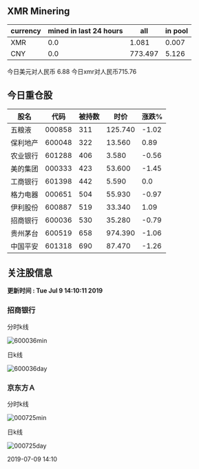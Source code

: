 ## XMR Minering

|currency|mined in last 24 hours|all|in pool|
|---|---|---|---|
|XMR|0.0|1.081|0.007|
|CNY|0.0|773.497|5.126|

今日美元对人民币 6.88	今日xmr对人民币715.76


## 今日重仓股 

|股名|代码|被持数|时价|涨跌%|
|---|---|---|---|---|
|五粮液|000858|311|125.740|-1.02|
|保利地产|600048|322|13.560|0.89|
|农业银行|601288|406|3.580|-0.56|
|美的集团|000333|423|53.600|-1.45|
|工商银行|601398|442|5.590|0.0|
|格力电器|000651|504|55.930|-0.97|
|伊利股份|600887|519|33.340|1.09|
|招商银行|600036|530|35.280|-0.79|
|贵州茅台|600519|658|974.390|-1.06|
|中国平安|601318|690|87.470|-1.26|

## 关注股信息
**更新时间 : Tue Jul  9 14:10:11 2019**
### 招商银行 
分时k线

![600036min](http://image.sinajs.cn/newchart/min/n/sh600036.gif)

日k线

![600036day](http://image.sinajs.cn/newchart/daily/n/sh600036.gif)

### 京东方Ａ 
分时k线

![000725min](http://image.sinajs.cn/newchart/min/n/sz000725.gif)

日k线

![000725day](http://image.sinajs.cn/newchart/daily/n/sz000725.gif)

2019-07-09 14:10